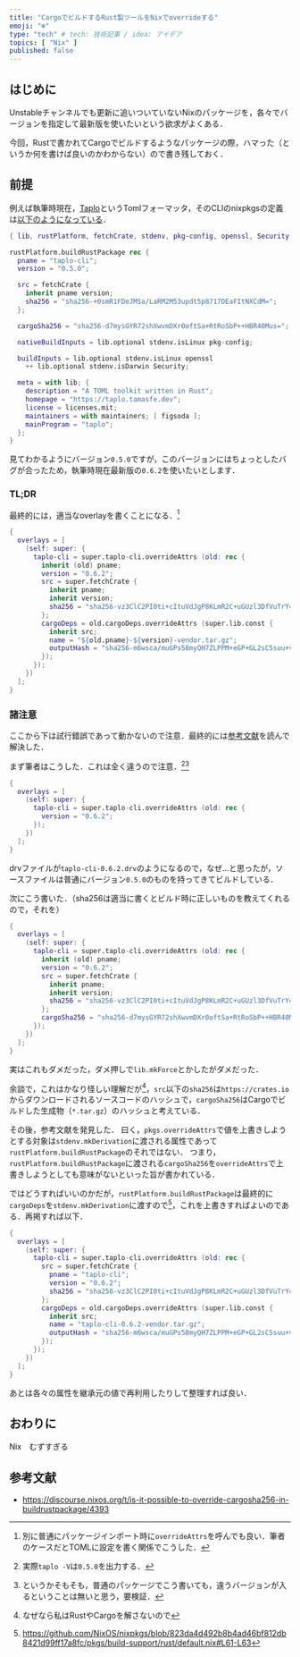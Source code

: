 ```yaml
---
title: "CargoでビルドするRust製ツールをNixでoverrideする"
emoji: "❄️"
type: "tech" # tech: 技術記事 / idea: アイデア
topics: [ "Nix" ]
published: false
---
```


## はじめに

Unstableチャンネルでも更新に追いついていないNixのパッケージを，各々でバージョンを指定して最新版を使いたいという欲求がよくある．

今回，Rustで書かれてCargoでビルドするようなパッケージの際，ハマった（というか何を書けば良いのかわからない）ので書き残しておく．

## 前提

例えば執筆時現在，[Taplo](https://taplo.tamasfe.dev/)というTomlフォーマッタ，そのCLIのnixpkgsの定義は[以下のようになっている](https://github.com/NixOS/nixpkgs/blob/c777cdf5c564015d5f63b09cc93bef4178b19b01/pkgs/development/tools/taplo-cli/default.nix)．

```nix
{ lib, rustPlatform, fetchCrate, stdenv, pkg-config, openssl, Security }:

rustPlatform.buildRustPackage rec {
  pname = "taplo-cli";
  version = "0.5.0";

  src = fetchCrate {
    inherit pname version;
    sha256 = "sha256-+0smR1FDeJMSa/LaRM2M53updt5p8717DEaFItNXCdM=";
  };

  cargoSha256 = "sha256-d7mysGYR72shXwvmDXr0oftSa+RtRoSbP++HBR40Mus=";

  nativeBuildInputs = lib.optional stdenv.isLinux pkg-config;

  buildInputs = lib.optional stdenv.isLinux openssl
    ++ lib.optional stdenv.isDarwin Security;

  meta = with lib; {
    description = "A TOML toolkit written in Rust";
    homepage = "https://taplo.tamasfe.dev";
    license = licenses.mit;
    maintainers = with maintainers; [ figsoda ];
    mainProgram = "taplo";
  };
}
```

見てわかるようにバージョン`0.5.0`ですが，このバージョンにはちょっとしたバグが合ったため，執筆時現在最新版の`0.6.2`を使いたいとします．

### TL;DR

最終的には，適当なoverlayを書くことになる．[^1]

[^1]: 別に普通にパッケージインポート時に`overrideAttrs`を呼んでも良い．筆者のケースだとTOMLに設定を書く関係でこうした．

```nix
{
  overlays = [
    (self: super: {
      taplo-cli = super.taplo-cli.overrideAttrs (old: rec {
        inherit (old) pname;
        version = "0.6.2";
        src = super.fetchCrate {
          inherit pname;
          inherit version;
          sha256 = "sha256-vz3ClC2PI0ti+cItuVdJgP8KLmR2C+uGUzl3DfVuTrY=";
        };
        cargoDeps = old.cargoDeps.overrideAttrs (super.lib.const {
          inherit src;
          name = "${old.pname}-${version}-vendor.tar.gz";
          outputHash = "sha256-m6wsca/muGPs58myQH7ZLPPM+eGP+GL2sC5suu+vWU0=";
        });
      });
    })
  ];
}
```

### 諸注意

ここから下は試行錯誤であって動かないので注意．最終的には[参考文献](https://discourse.nixos.org/t/is-it-possible-to-override-cargosha256-in-buildrustpackage/4393)を読んで解決した．

まず筆者はこうした．これは全く違うので注意．[^2][^3]

[^2]: 実際`taplo -V`は`0.5.0`を出力する．
[^3]: というかそもそも，普通のパッケージでこう書いても，違うバージョンが入るということは無いと思う，要検証．

```nix
{
  overlays = [
    (self: super: {
      taplo-cli = super.taplo-cli.overrideAttrs (old: rec {
        version = "0.6.2";
      });
    })
  ];
}
```

drvファイルが`taplo-cli-0.6.2.drv`のようになるので，なぜ…と思ったが，ソースファイルは普通にバージョン`0.5.0`のものを持ってきてビルドしている．

次にこう書いた．（sha256は適当に書くとビルド時に正しいものを教えてくれるので，それを）

```nix
{
  overlays = [
    (self: super: {
      taplo-cli = super.taplo-cli.overrideAttrs (old: rec {
        inherit (old) pname;
        version = "0.6.2";
        src = super.fetchCrate {
          inherit pname;
          inherit version;
          sha256 = "sha256-vz3ClC2PI0ti+cItuVdJgP8KLmR2C+uGUzl3DfVuTrY=";
        };
        cargoSha256 = "sha256-d7mysGYR72shXwvmDXr0oftSa+RtRoSbP++HBR40Mus=";
      });
    })
  ];
}
```

実はこれもダメだった，ダメ押しで`lib.mkForce`とかしたがダメだった．

余談で，これはかなり怪しい理解だが[^4]，`src`以下の`sha256`は`https://crates.io`からダウンロードされるソースコードのハッシュで，`cargoSha256`はCargoでビルドした生成物（`*.tar.gz`）のハッシュと考えている．

[^4]: なぜなら私はRustやCargoを解さないので

その後，参考文献を発見した．
曰く，`pkgs.overrideAttrs`で値を上書きしようとする対象は`stdenv.mkDerivation`に渡される属性であって`rustPlatform.buildRustPackage`のそれではない．
つまり，`rustPlatform.buildRustPackage`に渡される`cargoSha256`を`overrideAttrs`で上書きしようとしても意味がないといった旨が書かれている．

ではどうすればいいのかだが，`rustPlatform.buildRustPackage`は最終的に`cargoDeps`を`stdenv.mkDerivation`に渡すので[^5]，これを上書きすればよいのである．再掲すれば以下．

[^5]: https://github.com/NixOS/nixpkgs/blob/823da4d492b8b4ad46bf812db8421d99ff17a8fc/pkgs/build-support/rust/default.nix#L61-L63

```nix
{
  overlays = [
    (self: super: {
      taplo-cli = super.taplo-cli.overrideAttrs (old: rec { 
        src = super.fetchCrate {
          pname = "taplo-cli";
          version = "0.6.2";
          sha256 = "sha256-vz3ClC2PI0ti+cItuVdJgP8KLmR2C+uGUzl3DfVuTrY=";
        };
        cargoDeps = old.cargoDeps.overrideAttrs (super.lib.const {
          inherit src;
          name = "taplo-cli-0.6.2-vendor.tar.gz";
          outputHash = "sha256-m6wsca/muGPs58myQH7ZLPPM+eGP+GL2sC5suu+vWU0=";
        });
      });
    })
  ];
}
```

あとは各々の属性を継承元の値で再利用したりして整理すれば良い．

## おわりに

Nix　むずすぎる

## 参考文献

- https://discourse.nixos.org/t/is-it-possible-to-override-cargosha256-in-buildrustpackage/4393
